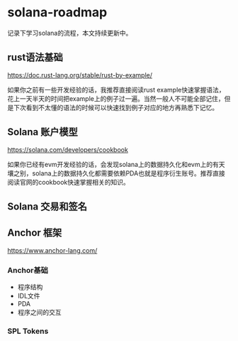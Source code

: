 # solana-roadmap
记录下学习solana的流程，本文持续更新中。

## rust语法基础
<https://doc.rust-lang.org/stable/rust-by-example/>

如果你之前有一些开发经验的话，我推荐直接阅读rust example快速掌握语法，花上一天半天的时间把example上的例子过一遍。当然一般人不可能全部记住，但是下次看到不太懂的语法的时候可以快速找到例子对应的地方再熟悉下记忆。

## Solana 账户模型
<https://solana.com/developers/cookbook>

如果你已经有evm开发经验的话，会发现solana上的数据持久化和evm上的有天壤之别，solana上的数据持久化都需要依赖PDA也就是程序衍生账号。推荐直接阅读官网的cookbook快速掌握相关的知识。

## Solana 交易和签名


## Anchor 框架
<https://www.anchor-lang.com/>
### Anchor基础
- 程序结构
- IDL文件
- PDA
- 程序之间的交互

### SPL Tokens

